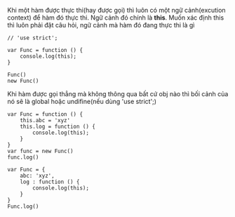 Khi một hàm được thực thi\(hay được gọi\) thì luôn có một ngữ cảnh\(excution context\) để hàm đó thực thi.  Ngữ cảnh đó chính là **this**. Muốn xác định this thì luôn phải đặt câu hỏi, ngữ cảnh mà hàm đó đang thực thi là gì

```
// 'use strict';

var Func = function () {
    console.log(this);
}

Func()
new Func()
```

Khi hàm được gọi thẳng mà không thông qua bất cứ obj nào thì bối cảnh của nó sẽ là global hoặc undifine\(nếu dùng 'use strict';\)

```
var Func = function () {
    this.abc = 'xyz'
    this.log = function () {
        console.log(this);
    }
}
var func = new Func()
func.log()

var Func = {
    abc: 'xyz',
    log : function () {
        console.log(this);
    }
}
Func.log()
```



